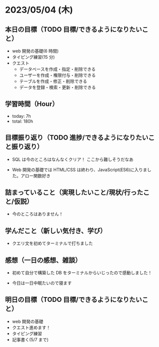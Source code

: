 # 2023/05/04 (木)

## 本日の目標（TODO 目標/できるようになりたいこと）

- web 開発の基礎(6 時間)
- タイピング練習(15 分)
- クエスト
  - データベースを作成・指定・削除できる
  - ユーザーを作成・権限付与・削除できる
  - テーブルを作成・修正・削除できる
  - データを登録・検索・更新・削除できる

## 学習時間（Hour）

- today: 7h
- total: 180h

## 目標振り返り（TODO 進捗/できるようになりたいこと振り返り）

- SQL は今のところはなんなくクリア！
  ここから難しそうだなあ

- Web 開発の基礎では HTML/CSS は終わり、JavaScript(ES6)に入りました。アロー関数好き

## 詰まっていること（実現したいこと/現状/行ったこと/仮説）

- 今のところはありません！

## 学んだこと（新しい気付き、学び）

- クエリ文を初めてターミナルで打ちました

## 感想（一日の感想、雑談）

- 初めて自分で構築した DB をターミナルからいじったので感動しました！

- 今日は一日中眠たいので寝ます

## 明日の目標（TODO 目標/できるようになりたいこと）

- web 開発の基礎
- クエスト進めます！
- タイピング練習
- 記事書く(5/7 まで)
